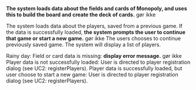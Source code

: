 **The system loads data about the fields and cards of Monopoly, and uses this to
build the board and create the deck of cards.** gør ikke

The system loads data about the players, saved from a previous game. If the data
is successfully loaded, **the system prompts the user to continue that game or start
a new game.** gør ikke
The users chooses to continue previously saved game. The system will display a
list of players.


Rainy day:
Field or card data is missing: **display error message.** gør ikke
Player data is not successfully loaded: User is directed to player registration
dialog (see UC2: registerPlayers).
Player data is successfully loaded, but user choose to start a new game:
User is directed to player registration dialog (see UC2: registerPlayers).
